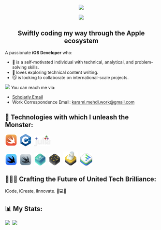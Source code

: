 <p align="center"><img src="https://media.giphy.com/media/cUAGuLiEcTBwRfkAQq/giphy.gif" width="300"/></p>
<p align="center"><a href="https://www.linkedin.com/in/mehdikarami"><img src="https://img.shields.io/badge/LinkedIn-blue?border-radius:px;&logo=linkedin" width="100"/></a></p>

<h2 align="center">Swiftly coding my way through the Apple ecosystem</h2>

A passionate **iOS Developer** who:

- 🔭 is a self-motivated individual with technical, analytical, and problem-solving skills.
- 🧠 loves exploring technical content writing.
- 😼 is looking to collaborate on international-scale projects.

<img src="https://media.giphy.com/media/WUlplcMpOCEmTGBtBW/giphy.gif" width="35"> You can reach me via: 
- [Scholarly Email](karami.mehdi.scholar@gmail.com)
- Work Correspondence Email: karami.mehdi.work@gmail.com

## 👾 Technologies with which I unleash the Monster:
<img src="assets/swift.png" width="40" height="40"/>&nbsp;
<img src="https://github.com/devicons/devicon/blob/master/icons/cplusplus/cplusplus-original.svg" width="40" height="40"/>&nbsp;
<img src="assets/julia.png" height="35"/>

<img src="assets/swiftui.png" width="40" height="40"/>&nbsp;
<img src="assets/swiftdata.png" width="40" height="40"/>&nbsp;
<img src="assets/core_ml.png" width="40" height="40"/>&nbsp;
<img src="assets/arkit.png" width="40" height="40"/>&nbsp;
<img src="assets/realitykit.png" width="50" height="47"/>&nbsp;
<img src="assets/swift_charts.png" width="39" height="41"/>&nbsp;
<!-- 
<img src="assets/spritekit.png" width="39" height="40"/>&nbsp;&nbsp;
<img src="assets/scenekit.png" width="39" height="40"/>&nbsp;&nbsp;
<img src="assets/widgetkit.png" width="43" height="43"/>&nbsp;
<img src="assets/mapkit.png" width="42" height="42"/>&nbsp;
<img src="assets/shazamkit.png" width="43" height="43"/>&nbsp;&nbsp;
<img src="assets/sirikit.png" width="38" height="42"/>&nbsp;&nbsp;
<img src="assets/storekit.png" width="41" height="42"/> &nbsp;
-->

## 👨🏻‍💻 Crafting the Future of United Tech Brilliance:
iCode, iCreate, iInnovate. 📱💻🌟

## 📊 My Stats:
<div align="center" style="display: flex;">
  <img src="https://github-readme-stats.vercel.app/api?username=nsswifter&show_icons=true&theme=holi" height="180">
  &nbsp;&nbsp;
  <img src="https://github-readme-stats.vercel.app/api/top-langs/?username=nsswifter&layout=compact&theme=vision-friendly-dark&title_color=71A9E8&text_color=D9E6FD&bg_color=030313&border_color=788CA5&langs_count=8" height="180">
</div>
